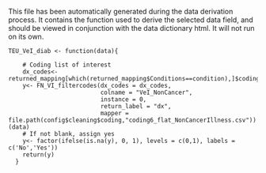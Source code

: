 This file has been automatically generated during the data derivation process.
It contains the function used to derive the selected data field, and should be viewed in conjunction with the data dictionary html.
It will not run on its own.


```
TEU_VeI_diab <- function(data){
    
    # Coding list of interest
    dx_codes<-returned_mapping[which(returned_mapping$Conditions==condition),]$coding
    y<- FN_VI_filtercodes(dx_codes = dx_codes,
                          colname = "VeI_NonCancer",
                          instance = 0,
                          return_label = "dx",
                          mapper = file.path(config$cleaning$coding,"coding6_flat_NonCancerIllness.csv"))(data)
    # If not blank, assign yes
    y<- factor(ifelse(is.na(y), 0, 1), levels = c(0,1), labels = c('No','Yes'))
    return(y)
  }
```


